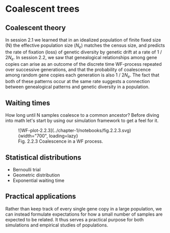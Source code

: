 ---
---

# Coalescent trees


## Coalescent theory

In session 2.1 we learned that in an idealized population of finite 
fixed size (N) the effective population size ($N_e$) matches the census 
size, and predicts the rate of fixation (loss) of genetic diversity by 
genetic drift at a rate of 1 / 2$N_e$. 
In session 2.2, we saw that genealogical relationships among 
gene copies can arise as an outcome of the discrete time WF-process 
repeated over successive generations, and that the probability of coalescence
among random gene copies each generation is also 1 / 2$N_e$. 
The fact that both of these patterns occur at the same rate 
suggests a connection between genealogical patterns and genetic 
diversity in a population.

<!-- But what is the connection between
the genealogical history of gene copies in a population and the 
genetic diversity of a population?
 -->
<!-- In a random mating population of some fixed size, we can predict the 
rate of genetic drift based on the effective population size, $N_e$, 
 -->


## Waiting times 

How long until N samples coalesce to a common ancestor? Before diving into
math let's start by using our simulation framework to get a feel for it.

<figure markdown>
  ![WF-plot-2.2.3](../chapter-1/notebooks/fig.2.2.3.svg){width="700", loading=lazy}
  <figcaption>Fig. 2.2.3 Coalescence in a WF process.</figcaption>
</figure>

## Statistical distributions

- Bernoulli trial
- Geometric distribution
- Exponential waiting time
<!-- https://vitalflux.com/geometric-distribution-explained-with-python-examples/ -->

<!-- Geometric Distribution is a discrete probability distribution and it expresses the probability distribution of the random variable (X) representing number of Bernoulli trials needed to get one success.
 -->
<!-- At each successive preceding generation, the probability of coalescence is geometrically distributed—that is, it is the probability of noncoalescence at the t − 1 preceding generations multiplied by the probability of coalescence at the generation of interest: 
 -->

<!-- ## Genealogies as random variables
We can simulate this process by randomly sampling gene copies to 
serve as parents of gene copies in successive generations.
This process can be repeated many times, from different starting seeds, 
and we would likely get a different outcome nearly every time, representing
*a random sample over the possible ways in which some number of gene 
copies could be related.* This turns out 

If we think of these genealogies as trees, rather than just a collection
of waiting times. 

... It can often be difficult at first to understand how a collection of
waiting times can represent a genealogy (tree). How does this process 
group samples together to form a tree from the waiting times? Randomly. 
Remember, random mating is fundamental to our model assumptions.
But how could a random tree possibly be useful compared to real data, 
where some samples will surely be more closely related than others most
of the time? ...

 -->

<!-- 
## Genetic variation on genealogies
Take note, this is not the probability that they
share a specific common ancestor in the previous generation, but rather 
a probability of whether or not they 
 -->


## Practical applications
Rather than keep track of every single gene 
copy in a large population, we can instead formulate expectations for 
how a small number of samples are expected to be related. It thus 
serves a practical purpose for both simulations and empirical studies
of populations.

